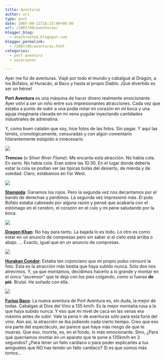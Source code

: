 ```yaml
---
title: Aventuras
author: uri
type: post
date: 2007-09-11T16:33:00+00:00
url: /2007/09/aventuras/
blogger_blog:
  - enochrooted.blogspot.com
blogger_permalink:
  - /2007/09/aventuras.html
categories:
  - port aventura
  - vacaciones

---
```

Ayer me fui de aventuras. Viajé por todo el mundo y cabalgué al Dragón, a los Búfalos, al Huracán, al Baco y hasta al propio Diablo. ¡Qué divertido es ser un héroe!

<span style="font-weight:bold;">Port Aventura</span> es una máquina de hacer dinero realmente emocionante. Ayer volví a ser un niño entre sus impresionantes atracciones. Cada vez que estaba a punto de subir a una podía notar mi corazón en mi boca y una aguja imaginaria clavada en mi vena yugular inyectando cantidades industriales de adrenalina.

Y, como buen catalán que soy, hice fotos de las fotos. Sin pagar. Y aquí las tenéis, cronológicamente, censuradas y con algún comentario hilarantemente estúpido e innecesario.

[<img style="display:block;text-align:center;cursor:hand;margin:0 auto 10px;" src="http://bp2.blogger.com/_WEHvyZj_jiU/RubRZVcFtRI/AAAAAAAAA_o/IYCUpIpaEqY/s320/Troncs2.jpg" border="0" />][1]

<span style="font-weight:bold;">Troncos</span> (o <span style="font-style:italic;">Silver River Flume</span>): Me encanta esta atracción. No había cola. En serio. No había cola. Eran sobre las 10:30. En el lugar donde debería estar la cola se podían ver las típicas bolas del desierto, de mierda y de soledad. Claro, estábamos en Far West.

[<img style="display:block;text-align:center;cursor:hand;margin:0 auto 10px;" src="http://bp2.blogger.com/_WEHvyZj_jiU/RubKXVcFtQI/AAAAAAAAA_g/BgY7_7YO_r8/s320/Stampida.jpg" border="0" />][2]

<span style="font-weight:bold;"><a href="http://en.wikipedia.org/wiki/Stampida">Stampida</a></span>: Ganamos los rojos. Pero la segunda vez nos decantamos por el bando de derechas y perdimos. La segunda vez impresionó más. El puto Búfalo estaba cabreado por alguna razón y pensé que acabaría con el estómago en el cerebro, el corazón en el culo y mi pene saludando por la boca.

[<img style="display:block;text-align:center;cursor:hand;margin:0 auto 10px;" src="http://bp1.blogger.com/_WEHvyZj_jiU/RubRhFcFtSI/AAAAAAAAA_w/0a0oJKu_bQQ/s320/DragonKahn.jpg" border="0" />][3]

<span style="font-weight:bold;"><a href="http://en.wikipedia.org/wiki/Dragon_Khan">Dragon Khan</a></span>: No hay para tanto. La bajada lo es todo. Lo otro es como estar en un anuncio de compresas pero sin saber si el cielo está arriba o abajo. &#8230; Exacto, igual que en un anuncio de compresas.

[<img style="display:block;text-align:center;cursor:hand;margin:0 auto 10px;" src="http://bp0.blogger.com/_WEHvyZj_jiU/RubRn1cFtTI/AAAAAAAAA_4/bhcRumSrQdc/s320/HurakanCondor.jpg" border="0" />][4]

<span style="font-weight:bold;"><a href="http://en.wikipedia.org/wiki/Hurakan_Condor">Hurakan Condor</a></span>: Estaba tan cojonciano que mi propio pulso censuró la foto. Esta es la atracción más bestia que haya subido nunca. Sólo dos nos atrevimos. Y, ya que montamos, decidimos hacerlo a lo grande y montar en el único &#8220;ascensor&#8221; que te deja con los pies colgando, como si fueras <span style="font-weight:bold;">de pié</span>. Brutal. He soñado con ella.

[<img style="display:block;text-align:center;cursor:hand;margin:0 auto 10px;" src="http://bp0.blogger.com/_WEHvyZj_jiU/RubRw1cFtUI/AAAAAAAABAA/wFbroXsIR5I/s320/FuriusBaco.jpg" border="0" />][5]

<span style="font-weight:bold;"><a href="http://en.wikipedia.org/wiki/Furius_Baco">Furius Baco</a></span>: La nueva aventura de Port Aventura es, sin duda, la mejor de todas. Cabalgas al Dios del Vino a 135 km/h. Es la mejor montaña rusa a la que haya subido nunca. Y eso que mi nivel de caca en las venas era máximo antes de subir. Vale la pena ir de aventuras sólo para esta furia del vino. Aún así, la atracción se iba jodiendo cada cierto tiempo. Creo que eso era parte del espectáculo, así parece que haya más riesgo de que te mueras. Que eso, morirte, es, en el fondo, lo más emocionante. Sino, ¿Para qué querríamos montar en un aparato que te pone a 135km/h en 3 segundos? ¿Para tener un fallo cardíaco o para poder explicarles a tus amiguetes que NO has tenido un fallo cardíaco? Si es que somos más tontos&#8230;

 [1]: http://bp2.blogger.com/_WEHvyZj_jiU/RubRZVcFtRI/AAAAAAAAA_o/IYCUpIpaEqY/s1600-h/Troncs2.jpg
 [2]: http://bp2.blogger.com/_WEHvyZj_jiU/RubKXVcFtQI/AAAAAAAAA_g/BgY7_7YO_r8/s1600-h/Stampida.jpg
 [3]: http://bp1.blogger.com/_WEHvyZj_jiU/RubRhFcFtSI/AAAAAAAAA_w/0a0oJKu_bQQ/s1600-h/DragonKahn.jpg
 [4]: http://bp0.blogger.com/_WEHvyZj_jiU/RubRn1cFtTI/AAAAAAAAA_4/bhcRumSrQdc/s1600-h/HurakanCondor.jpg
 [5]: http://bp0.blogger.com/_WEHvyZj_jiU/RubRw1cFtUI/AAAAAAAABAA/wFbroXsIR5I/s1600-h/FuriusBaco.jpg